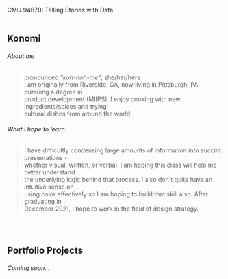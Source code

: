 CMU 94870: Telling Stories with Data
<br><br>

## Konomi
###### About me
> pronounced _"koh-noh-me"_; she/her/hers <br>
> I am originally from Riverside, CA, now living in Pittsburgh, PA pursuing a degree in <br>
> product development (MIIPS). I enjoy cooking with new ingredients/spices and trying <br>
> cultural dishes from around the world. <br>

###### What I hope to learn
> I have difficultly condensing large amounts of information into succint presentations - <br>
> whether visual, written, or verbal. I am hoping this class will help me better understand <br>
> the underlying logic behind that process. I also don't quite have an intuitive sense on <br>
> using color effectively so I am hoping to build that skill also. After graduating in <br>
> December 2021, I hope to work in the field of design strategy.

<br><br>
## Portfolio Projects
###### _Coming soon..._
